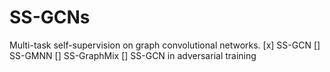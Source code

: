 # SS-GCNs
Multi-task self-supervision on graph convolutional networks.
[x] SS-GCN
[] SS-GMNN
[] SS-GraphMix
[] SS-GCN in adversarial training

